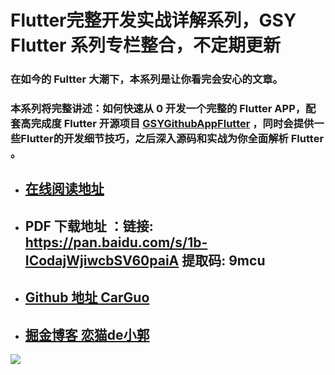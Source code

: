 # Flutter完整开发实战详解系列，GSY Flutter 系列专栏整合，不定期更新


### 在如今的 Fultter 大潮下，本系列是让你看完会安心的文章。

### 本系列将完整讲述：如何快速从 0 开发一个完整的 Flutter APP，配套高完成度  Flutter 开源项目 [GSYGithubAppFlutter](https://github.com/CarGuo/GSYGithubAppFlutter) ，同时会提供一些Flutter的开发细节技巧，之后深入源码和实战为你全面解析 Flutter 。


- ## [在线阅读地址](https://guoshuyu.cn/home/wx/)

- ## PDF 下载地址 ：链接: https://pan.baidu.com/s/1b-ICodajWjiwcbSV60paiA  提取码: 9mcu

- ## [Github 地址 CarGuo](https://github.com/CarGuo)

- ## [掘金博客 恋猫de小郭](https://juejin.im/user/582aca2ba22b9d006b59ae68/posts)



![](http://img.cdn.guoshuyu.cn/thanks.jpg)
